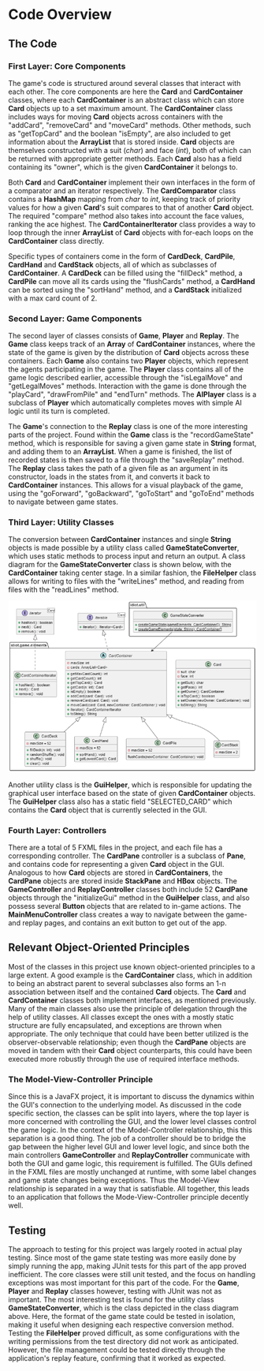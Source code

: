 # Code Overview

## The Code

### First Layer: Core Components

The game's code is structured around several classes that interact with each other. The core components are here the **Card** and **CardContainer** classes, where each **CardContainer** is an abstract class which can store **Card** objects up to a set maximum amount. The **CardContainer** class includes ways for moving **Card** objects across containers with the "addCard", "removeCard" and "moveCard" methods. Other methods, such as "getTopCard" and the boolean "isEmpty", are also included to get information about the **ArrayList** that is stored inside. **Card** objects are themselves constructed with a suit (_char_) and face (_int_), both of which can be returned with appropriate getter methods. Each **Card** also has a field containing its "owner", which is the given **CardContainer** it belongs to. 

Both **Card** and **CardContainer** implement their own interfaces in the form of a comparator and an iterator respectively. The **CardComparator** class contains a **HashMap** mapping from _char_ to _int_, keeping track of priority values for how a given **Card**'s suit compares to that of another **Card** object. The required "compare" method also takes into account the face values, ranking the ace highest. The **CardContainerIterator** class provides a way to loop through the inner **ArrayList** of **Card** objects with for-each loops on the **CardContainer** class directly.

Specific types of containers come in the form of **CardDeck**, **CardPile**, **CardHand** and **CardStack** objects, all of which as subclasses of **CardContainer**. A **CardDeck** can be filled using the "fillDeck" method, a **CardPile** can move all its cards using the "flushCards" method, a **CardHand** can be sorted using the "sortHand" method, and a **CardStack** initialized with a max card count of 2.

### Second Layer: Game Components

The second layer of classes consists of **Game**, **Player** and **Replay**. The **Game** class keeps track of an **Array** of **CardContainer** instances, where the state of the game is given by the distribution of **Card** objects across these containers. Each **Game** also contains two **Player** objects, which represent the agents participating in the game. The **Player** class contains all of the game logic described earlier, accessible through the "isLegalMove" and "getLegalMoves" methods. Interaction with the game is done through the "playCard", "drawFromPile" and "endTurn" methods. The **AIPlayer** class is a subclass of **Player** which automatically completes moves with simple AI logic until its turn is completed.

The **Game**'s connection to the **Replay** class is one of the more interesting parts of the project. Found within the **Game** class is the "recordGameState" method, which is responsible for saving a given game state in **String** format, and adding them to an **ArrayList**. When a game is finished, the list of recorded states is then saved to a file through the "saveReplay" method. The **Replay** class takes the path of a given file as an argument in its constructor, loads in the states from it, and converts it back to **CardContainer** instances. This allows for a visual playback of the game, using the "goForward", "goBackward", "goToStart" and "goToEnd" methods to navigate between game states.

### Third Layer: Utility Classes

The conversion between **CardContainer** instances and single **String** objects is made possible by a utility class called **GameStateConverter**, which uses static methods to process input and return an output. A class diagram for the **GameStateConverter** class is shown below, with the **CardContainer** taking center stage. In a similar fashion, the **FileHelper** class allows for writing to files with the "writeLines" method, and reading from files with the "readLines" method.

![Class Diagram for **GameStateConverter**](images/diagram.png)

Another utility class is the **GuiHelper**, which is responsible for updating the graphical user interface based on the state of given **CardContainer** objects. The **GuiHelper** class also has a static field "SELECTED_CARD" which contains the **Card** object that is currently selected in the GUI.

### Fourth Layer: Controllers

There are a total of 5 FXML files in the project, and each file has a corresponding controller. The **CardPane** controller is a subclass of **Pane**, and contains code for representing a given **Card** object in the GUI. Analogous to how **Card** objects are stored in **CardContainers**, the **CardPane** objects are stored inside **StackPane** and **HBox** objects. The **GameController** and **ReplayController** classes both include 52 **CardPane** objects through the "initializeGui" method in the **GuiHelper** class, and also possess several **Button** objects that are related to in-game actions. The **MainMenuController** class creates a way to navigate between the game- and replay pages, and contains an exit button to get out of the app.

## Relevant Object-Oriented Principles

Most of the classes in this project use known object-oriented principles to a large extent. A good example is the **CardContainer** class, which in addition to being an abstract parent to several subclasses also forms an 1-n association between itself and the contained **Card** objects. The **Card** and **CardContainer** classes both implement interfaces, as mentioned previously. Many of the main classes also use the principle of delegation through the help of utility classes. All classes except the ones with a mostly static structure are fully encapsulated, and exceptions are thrown when appropriate. The only technique that could have been better utilized is the observer-observable relationship; even though the **CardPane** objects are moved in tandem with their **Card** object counterparts, this could have been executed more robustly through the use of required interface methods.

### The Model-View-Controller Principle

Since this is a JavaFX project, it is important to discuss the dynamics within the GUI's connection to the underlying model. As discussed in the code specific section, the classes can be split into layers, where the top layer is more concerned with controlling the GUI, and the lower level classes control the game logic. In the context of the Model-Controller relationship, this this separation is a good thing. The job of a controller should be to bridge the gap between the higher level GUI and lower level logic, and since both the main controllers **GameController** and **ReplayController** communicate with both the GUI and game logic, this requirement is fulfilled. The GUIs defined in the FXML files are mostly unchanged at runtime, with some label changes and game state changes being exceptions. Thus the Model-View relationship is separated in a way that is satisfiable. All together, this leads to an application that follows the Mode-View-Controller principle decently well.

## Testing

The approach to testing for this project was largely rooted in actual play testing. Since most of the game state testing was more easily done by simply running the app, making JUnit tests for this part of the app proved inefficient. The core classes were still unit tested, and the focus on handling exceptions was most important for this part of the code. For the **Game**, **Player** and **Replay** classes however, testing with JUnit was not as important. The most interesting test is found for the utility class **GameStateConverter**, which is the class depicted in the class diagram above. Here, the format of the game state could be tested in isolation, making it useful when designing each respective conversion method. Testing the **FileHelper** proved difficult, as some configurations with the writing permissions from the test directory did not work as anticipated. However, the file management could be tested directly through the application's replay feature, confirming that it worked as expected.
